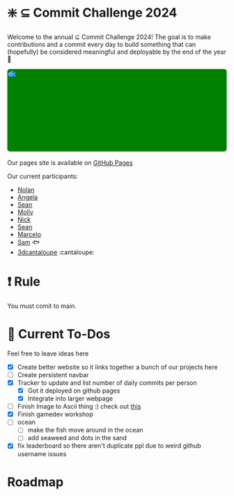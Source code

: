 # :sparkle: $\subseteq$ Commit Challenge 2024
Welcome to the annual $\subseteq$ Commit Challenge 2024! The goal is to make contributions and a commit every day to build something that can (hopefully) be considered meaningful and deployable by the end of the year 🚀

![animated svg](./images/animation.svg)

Our pages site is available on [GitHub Pages](https://nolanchai.dev/Commit-Challenge-2024/)

Our current participants:
- [Nolan](https://github.com/NolanChai)
- [Angela](https://github.com/angelatsai1214)
- [Sean](https://github.com/SheepTester)
- [Molly](https://github.com/mojeanmac)
- [Nick](https://github.com/nick-ls)
- [Sean](https://github.com/Sean1572)
- [Marcelo](https://github.com/dowhep)
- [Sam](https://github.com/sprestrelski) :fish:
- [3dcantaloupe](https://github.com/3dcantaloupe) :cantaloupe:

# :exclamation: Rule
You must comit to main.

# :memo: Current To-Dos
Feel free to leave ideas here
- [X] Create better website so it links together a bunch of our projects here
- [ ] Create persistent navbar
- [X] Tracker to update and list number of daily commits per person
  - [X] Got it deployed on github pages
  - [X] Integrate into larger webpage
- [ ] Finish Image to Ascii thing :) check out [this](https://github.com/NolanChai/Commit-Challenge-2024/blob/main/ascii.html)
- [X] Finish gamedev workshop
- [ ] ocean
  - [ ] make the fish move around in the ocean
  - [ ] add seaweed and dots in the sand
- [X] fix leaderboard so there aren't duplicate ppl due to weird github username issues
# Roadmap
